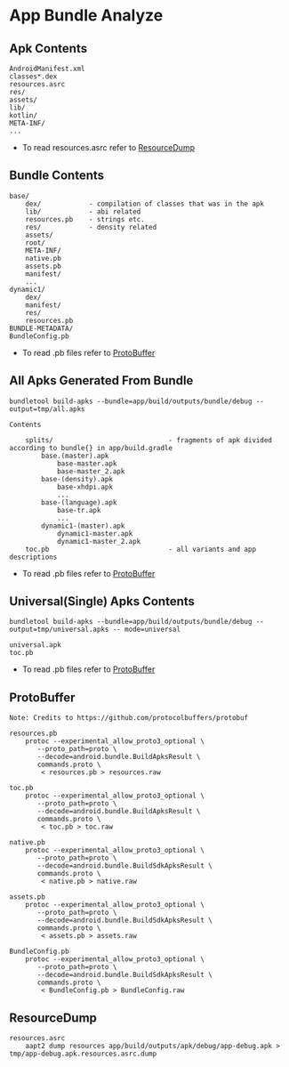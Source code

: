 # App Bundle Analyze

## Apk Contents
    AndroidManifest.xml 
    classes*.dex
    resources.asrc
    res/
    assets/
    lib/
    kotlin/
    META-INF/
    ...

- To read resources.asrc refer to [ResourceDump](https://github.com/koraykuyubasi/review/blob/main/README.md#resourcedump)


## Bundle Contents
    base/
        dex/            - compilation of classes that was in the apk
        lib/            - abi related
        resources.pb    - strings etc.
        res/            - density related
        assets/
        root/
        META-INF/
        native.pb
        assets.pb
        manifest/
        ...
    dynamic1/
        dex/
        manifest/
        res/
        resources.pb
    BUNDLE-METADATA/
    BundleConfig.pb

- To read .pb files refer to [ProtoBuffer](https://github.com/koraykuyubasi/review/blob/main/README.md#protobuffer)


## All Apks Generated From Bundle
```
bundletool build-apks --bundle=app/build/outputs/bundle/debug --output=tmp/all.apks
```
    Contents

        splits/                             - fragments of apk divided according to bundle{} in app/build.gradle
            base.(master).apk
                base-master.apk
                base-master_2.apk
            base-(density).apk
                base-xhdpi.apk
                ...
            base-(language).apk
                base-tr.apk
                ...
            dynamic1-(master).apk
                dynamic1-master.apk
                dynamic1-master_2.apk
        toc.pb                              - all variants and app descriptions
    
- To read .pb files refer to [ProtoBuffer](https://github.com/koraykuyubasi/review/blob/main/README.md#protobuffer)

## Universal(Single) Apks Contents
```
bundletool build-apks --bundle=app/build/outputs/bundle/debug --output=tmp/universal.apks -- mode=universal
```
    universal.apk
    toc.pb
    
- To read .pb files refer to [ProtoBuffer](https://github.com/koraykuyubasi/review/blob/main/README.md#protobuffer)

## ProtoBuffer
    Note: Credits to https://github.com/protocolbuffers/protobuf

    resources.pb
        protoc --experimental_allow_proto3_optional \
           --proto_path=proto \
           --decode=android.bundle.BuildApksResult \
           commands.proto \
            < resources.pb > resources.raw

    toc.pb
        protoc --experimental_allow_proto3_optional \
           --proto_path=proto \
           --decode=android.bundle.BuildApksResult \
           commands.proto \
            < toc.pb > toc.raw

    native.pb
        protoc --experimental_allow_proto3_optional \
           --proto_path=proto \
           --decode=android.bundle.BuildSdkApksResult \
           commands.proto \
            < native.pb > native.raw

    assets.pb
        protoc --experimental_allow_proto3_optional \
           --proto_path=proto \
           --decode=android.bundle.BuildSdkApksResult \
           commands.proto \
            < assets.pb > assets.raw

    BundleConfig.pb
        protoc --experimental_allow_proto3_optional \
           --proto_path=proto \
           --decode=android.bundle.BuildSdkApksResult \
           commands.proto \
            < BundleConfig.pb > BundleConfig.raw


## ResourceDump
    resources.asrc
        aapt2 dump resources app/build/outputs/apk/debug/app-debug.apk > tmp/app-debug.apk.resources.asrc.dump
